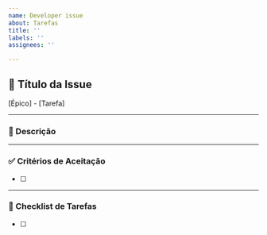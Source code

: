 ```yaml
---
name: Developer issue
about: Tarefas
title: ''
labels: ''
assignees: ''

---
```


## 📌 Título da Issue
[Épico] - [Tarefa]  

---

### 🎯 Descrição


---

### ✅ Critérios de Aceitação
- [ ] 

---

### 📝 Checklist de Tarefas
- [ ]
